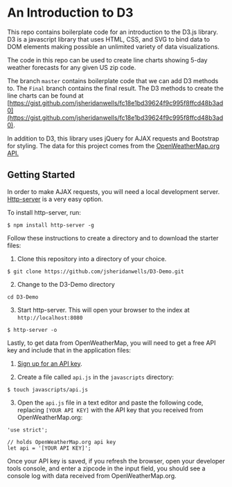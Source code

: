 # An Introduction to D3

This repo contains boilerplate code for an introduction to the D3.js library. D3 is a javascript library that uses HTML, CSS, and SVG to bind data to DOM elements making possible an unlimited variety of data visualizations.

The code in this repo can be used to create line charts showing 5-day weather forecasts for any given US zip code.

The branch `master` contains boilerplate code that we can add D3 methods to. The `Final` branch contains the final result. The D3 methods to create the line charts can be found at [https://gist.github.com/jsheridanwells/fc18e1bd39624f9c995f8ffcd48b3ad0](https://gist.github.com/jsheridanwells/fc18e1bd39624f9c995f8ffcd48b3ad0).


In addition to D3, this library uses jQuery for AJAX requests and Bootstrap for styling. The data for this project comes from the [OpenWeatherMap.org API.](https://openweathermap.org/api)

## Getting Started
In order to make AJAX requests, you will need a local development server.  [Http-server](https://www.npmjs.com/package/http-server) is a very easy option. 

To install http-server, run:
```
$ npm install http-server -g
```

Follow these instructions to create a directory and to download the starter files:


1. Clone this repository into a directory of your choice.
```
$ git clone https://github.com/jsheridanwells/D3-Demo.git
```
2. Change to the D3-Demo directory
```
cd D3-Demo
```
3. Start http-server. This will open your browser to the index at `http://localhost:8080`
```
$ http-server -o
```

Lastly, to get data from OpenWeatherMap, you will need to get a free API key and include that in the application files: 
1. [Sign up for an API key](http://openweathermap.org/appid).

2. Create a file called `api.js` in the `javascripts` directory:
```
$ touch javascripts/api.js
```
3. Open the `api.js` file in a text editor and paste the following code, replacing `[YOUR API KEY]` with the API key that you received from OpenWeatherMap.org:
```
'use strict';

// holds OpenWeatherMap.org api key
let api = '[YOUR API KEY]';
```
Once your API key is saved, if you refresh the browser, open your developer tools console, and enter a zipcode in the input field, you should see a console log with data received from OpenWeatherMap.org.

